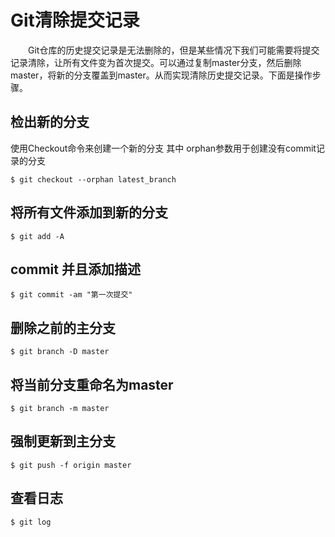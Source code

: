# Git清除提交记录
&emsp;&emsp;Git仓库的历史提交记录是无法删除的，但是某些情况下我们可能需要将提交记录清除，让所有文件变为首次提交。可以通过复制master分支，然后删除master，将新的分支覆盖到master。从而实现清除历史提交记录。下面是操作步骤。

## 检出新的分支
使用Checkout命令来创建一个新的分支
其中 orphan参数用于创建没有commit记录的分支
```shell
$ git checkout --orphan latest_branch
```
## 将所有文件添加到新的分支
```shell
$ git add -A
```
## commit 并且添加描述
```shell
$ git commit -am "第一次提交"
```
## 删除之前的主分支
```shell
$ git branch -D master
```
## 将当前分支重命名为master
```shell
$ git branch -m master
```
## 强制更新到主分支
```shell
$ git push -f origin master
```
## 查看日志
```shell
$ git log
```

